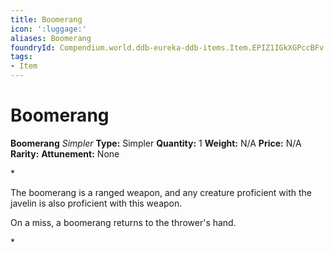 ```yaml
---
title: Boomerang
icon: ':luggage:'
aliases: Boomerang
foundryId: Compendium.world.ddb-eureka-ddb-items.Item.EPIZ1IGkXGPccBFv
tags:
- Item
---
```


# Boomerang

**Boomerang**
_Simpler_
**Type:** Simpler
**Quantity:** 1
**Weight:** N/A
**Price:** N/A
**Rarity:** 
**Attunement:** None

*<p>The boomerang is a ranged weapon, and any creature proficient with the javelin is also proficient with this weapon.

On a miss, a boomerang returns to the thrower's hand.</p>*